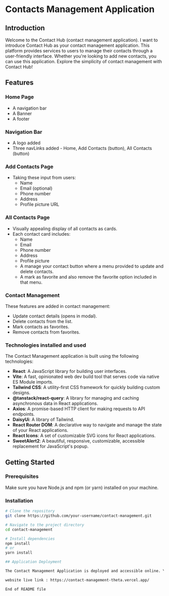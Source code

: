 # Contacts Management Application

## Introduction

Welcome to the Contact Hub (contact management application). I want to introduce Contact Hub as your contact management application. This platform provides services to users to manage their contacts through a user-friendly interface. Whether you're looking to add new contacts, you can use this application. Explore the simplicity of contact management with Contact Hub!

## Features

### Home Page
- A navigation bar
- A Banner
- A footer

### Navigation Bar
- A logo added
- Three navLinks added - Home, Add Contacts (button), All Contacts (button)

### Add Contacts Page
- Taking these input from users:
  - Name
  - Email (optional)
  - Phone number
  - Address
  - Profile picture URL

### All Contacts Page
- Visually appealing display of all contacts as cards.
- Each contact card includes:
  - Name
  - Email
  - Phone number
  - Address
  - Profile picture
  - A manage your contact button where a menu provided to update and delete contacts.
  - A mark as favorite and also remove the favorite option included in that menu.

### Contact Management
These features are added in contact management:
- Update contact details (opens in modal).
- Delete contacts from the list.
- Mark contacts as favorites.
- Remove contacts from favorites.

### Technologies installed and used
The Contact Management application is built using the following technologies:

- **React**: A JavaScript library for building user interfaces.
- **Vite**: A fast, opinionated web dev build tool that serves code via native ES Module imports.
- **Tailwind CSS**: A utility-first CSS framework for quickly building custom designs.
- **@tanstack/react-query**: A library for managing and caching asynchronous data in React applications.
- **Axios**: A promise-based HTTP client for making requests to API endpoints.
- **DaisyUi**: A library of Tailwind.
- **React Router DOM**: A declarative way to navigate and manage the state of your React applications.
- **React Icons**: A set of customizable SVG icons for React applications.
- **SweetAlert2**: A beautiful, responsive, customizable, accessible replacement for JavaScript's popup.

## Getting Started

### Prerequisites
Make sure you have Node.js and npm (or yarn) installed on your machine.

### Installation
```bash
# Clone the repository
git clone https://github.com/your-username/contact-management.git

# Navigate to the project directory
cd contact-management

# Install dependencies
npm install
# or
yarn install

## Application Deployment

The Contact Management Application is deployed and accessible online. You can explore the live version by visiting the following link:

website live link : https://contact-management-theta.vercel.app/

End of README file
